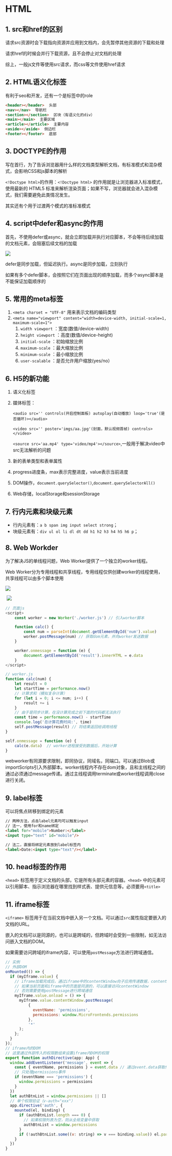 # HTML

## 1. src和href的区别

请求src资源时会下载指向资源并应用到文档内，会先暂停其他资源的下载和处理

请求href的时候会并行下载资源，且不会停止对文档的处理

综上，一般js文件等使用src请求，而css等文件使用href请求

## 2. HTML语义化标签

有利于seo和开发，还有一个是标签中的role

```html
<header></header>  头部
<nav></nav>  导航栏
<section></section>  区块（有语义化的div）
<main></main>  主要区域
<article></article>  主要内容
<aside></aside>  侧边栏
<footer></footer>  底部
```

## 3. DOCTYPE的作用

写在首行，为了告诉浏览器用什么样的文档类型解析文档，有标准模式和混杂模式，会影响CSS和js脚本的解析

`<!Doctype html>`的作用：`<!Doctype html>` 的作用就是让浏览器进入标准模式，使用最新的 HTML5 标准来解析渲染页面；如果不写，浏览器就会进入混杂模式，我们需要避免此类情况发生。

其实还有个用于过渡两个模式的准标准模式

## 4. script中defer和async的作用

首先，不使用defer或async，就会立即加载并执行对应脚本，不会等待后续加载的文档元素，会阻塞后续文档的加载

![](https://cdn.nlark.com/yuque/0/2020/png/1500604/1603547262709-5029c4e4-42f5-4fd4-bcbb-c0e0e3a40f5a.png?x-oss-process=image%2Fwatermark%2Ctype_d3F5LW1pY3JvaGVp%2Csize_20%2Ctext_5b6u5L-h5YWs5LyX5Y-377ya5YmN56uv5YWF55S15a6d%2Ccolor_FFFFFF%2Cshadow_50%2Ct_80%2Cg_se%2Cx_10%2Cy_10%2Fformat%2Cwebp)

defer是同步加载，但延迟执行。async是同步加载，立刻执行

如果有多个defer脚本，会按照它们在页面出现的顺序加载，而多个async脚本是不能保证加载顺序的

## 5. 常用的meta标签

1. `<meta charset = "UTF-8"` 用来表示文档的编码类型
2. `<meta name="viewport" content="width=device-width, initial-scale=1, maximum-scale=1">`
   1. `width viewport` ：宽度(数值/device-width)
   2. `height viewport` ：高度(数值/device-height)
   3. `initial-scale` ：初始缩放比例
   4. `maximum-scale` ：最大缩放比例
   5. `minimum-scale` ：最小缩放比例
   6. `user-scalable` ：是否允许用户缩放(yes/no）

## 6. H5的新功能

1. 语义化标签

2. 媒体标签：

   `<audio src='' controls(开启控制面板) autoplay(自动播放) loop='true'(是否循环)></audio>`

   `<video src='' poster='imgs/aa.jpg'(封面，默认视频首帧) controls></video>`

   `<source src='aa.mp4' type='video/mp4'></source>`,一般用于解决video中src无法解析的问题

3. 新的表单类型和表单属性

4. progress进度条，max表示完整进度，value表示当前进度

5. DOM操作，`document.querySelector()`,`document.querySelectorAll()`

6. Web存储，localStorage和sessionStorage

## 7. 行内元素和块级元素

- 行内元素有：`a b span img input select strong`；
- 块级元素有：`div ul ol li dl dt dd h1 h2 h3 h4 h5 h6 p`；

## 8. Web Workder

为了解决JS的单线程问题，Web Worker提供了一个独立的worker线程。

Web Worker分为专用线程和共享线程，专用线程仅供创建worker的线程使用，共享线程可以由多个脚本使用

![](../images/webworker1.png)

​	![](../images/webworker2.png)

```js
// 页面js
<script>
    const worker = new Worker('./worker.js') // 引入worker脚本

    function calc() {
        const num = parseInt(document.getElementById('num').value)
        worker.postMessage(num) // 获取dom元素，并向worker发送数据
    }

    worker.onmessage = function (e) {
    	document.getElementById('result').innerHTML = e.data
    }
</script>

// worker.js
function calc(num) {
    let result = 0
    let startTime = performance.now()
    // 计算求和（模拟复杂计算）
    for (let i = 0; i <= num; i++) {
        result += i
    }
    // 由于是同步计算，在没计算完成之前下面的代码都无法执行
    const time = performance.now() - startTime
    console.log('总计算花费时间:', time)
    self.postMessage(result) // 将结果返回给调用线程
}

self.onmessage = function (e) {
    calc(e.data)  // worker进程接受到数据后，开始计算
}
```

webworker有同源要求限制，即同协议，同域名，同端口。可以通过Blob或importScripts引入外部脚本。worker线程内不存在dom对象，且和主线程之间的通过必须通过message传递。通过主线程调用terminate或worker线程调用close进行关闭。

## 9. label标签

可以将焦点转移到绑定的元素

```html
// 两种方法，点击label元素均可以触发input
// 法一，使用for和name绑定
<label for="mobile">Number:</label>
<input type="text" id="mobile"/>

// 法二，直接将绑定元素放到label标签内
<label>Date:<input type="text"/></label>
```

## 10. head标签的作用

`<head>` 标签用于定义文档的头部，它是所有头部元素的容器。`<head>` 中的元素可以引用脚本、指示浏览器在哪里找到样式表、提供元信息等。必须要用`<title>`

## 11. iframe标签

`<iframe>` 标签用于在当前文档中嵌入另一个文档。可以通过`src`属性指定要嵌入的文档的URL。

嵌入的文档可以是同源的，也可以是跨域的，但跨域时会受到一些限制，如无法访问嵌入文档的DOM。

如果需要访问跨域的iframe内容，可以使用`postMessage`方法进行跨域通信。

```javascript
// 实例
// 外部DOM
onMounted(() => {
  if (myIframe.value) {
    // iframe加载完成后，通过iframe中的contentWindow向子应用传递数据，contentWindow代表iframe中的window对象
    // 如果当前页面和iframe中的页面是同源的，可以直接访问contentWindow
    // 否则需要使用postMessage进行跨域通信
    myIframe.value.onload = () => {
      myIframe.value.contentWindow.postMessage(
          {
            eventName: 'permissions',
            permissions: window.MicroFrontends.permissions
          },
          '*'
      );
    };
  }
});
// iframe内的DOM
// 这里通过外部传入的权限数组来设置iframe内DOM的权限
export function authDirective(app: App) {
  window.addEventListener('message', event => {
    const { eventName, permissions } = event.data // 通过event.data获取传递的数据
    // 只处理permissions事件
    if (eventName === 'permissions') {
      window.permissions = permissions
    }
  })
  let authBtnList = window.permissions || []
  // 单个权限验证（v-auth="xxx"）
  app.directive('auth', {
    mounted(el, binding) {
      if (authBtnList.length === 0) {
        // 如果权限列表为空，则从全局变量中获取
        authBtnList = window.permissions
      }
      if (!authBtnList.some((v: string) => v === binding.value)) el.parentNode.removeChild(el)
    }
  })
}
```

